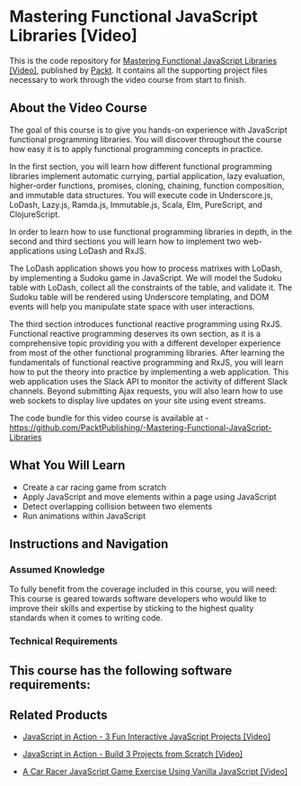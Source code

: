 # Mastering Functional JavaScript Libraries [Video]
This is the code repository for [Mastering Functional JavaScript Libraries [Video]](https://www.packtpub.com/web-development/mastering-functional-javascript-libraries-video?utm_source=github&utm_medium=repository&utm_campaign=9781788292429), published by [Packt](https://www.packtpub.com/?utm_source=github). It contains all the supporting project files necessary to work through the video course from start to finish.
## About the Video Course
The goal of this course is to give you hands-on experience with JavaScript functional programming libraries. You will discover throughout the course how easy it is to apply functional programming concepts in practice. 

In the first section, you will learn how different functional programming libraries implement automatic currying, partial application, lazy evaluation, higher-order functions, promises, cloning, chaining, function composition, and immutable data structures. You will execute code in Underscore.js, LoDash, Lazy.js, Ramda.js, Immutable.js, Scala, Elm, PureScript, and ClojureScript.

In order to learn how to use functional programming libraries in depth, in the second and third sections you will learn how to implement two web-applications using LoDash and RxJS.

The LoDash application shows you how to process matrixes with LoDash, by implementing a Sudoku game in JavaScript. We will model the Sudoku table with LoDash, collect all the constraints of the table, and validate it. The Sudoku table will be rendered using Underscore templating, and DOM events will help you manipulate state space with user interactions.

The third section introduces functional reactive programming using RxJS. Functional reactive programming deserves its own section, as it is a comprehensive topic providing you with a different developer experience from most of the other functional programming libraries. After learning the fundamentals of functional reactive programming and RxJS, you will learn how to put the theory into practice by implementing a web application. This web application uses the Slack API to monitor the activity of different Slack channels. Beyond submitting Ajax requests, you will also learn how to use web sockets to display live updates on your site using event streams.

The code bundle for this video course is available at - https://github.com/PacktPublishing/-Mastering-Functional-JavaScript-Libraries

<H2>What You Will Learn</H2>
<DIV class=book-info-will-learn-text>
<UL>
<LI>Create a car racing game from scratch&nbsp; 
<LI>Apply JavaScript and move elements within a page using JavaScript 
<LI>Detect overlapping collision between two elements 
<LI>Run animations within JavaScript </LI></UL></DIV>

## Instructions and Navigation
### Assumed Knowledge
To fully benefit from the coverage included in this course, you will need:<br/>
This course is geared towards software developers who would like to improve their skills and expertise by sticking to the highest quality standards when it comes to writing code.
### Technical Requirements
This course has the following software requirements:<br/>
-

## Related Products
* [JavaScript in Action - 3 Fun Interactive JavaScript Projects [Video]](https://www.packtpub.com/application-development/javascript-action-3-fun-interactive-javascript-projects-video?utm_source=github&utm_medium=repository&utm_campaign=9781838824273)

* [JavaScript in Action - Build 3 Projects from Scratch [Video]](https://www.packtpub.com/application-development/javascript-action-build-3-projects-scratch-video?utm_source=github&utm_medium=repository&utm_campaign=9781838820268)

* [A Car Racer JavaScript Game Exercise Using Vanilla JavaScript [Video]](https://www.packtpub.com/game-development/car-racer-javascript-game-exercise-using-vanilla-javascript-video?utm_source=github&utm_medium=repository&utm_campaign=9781789801910)

